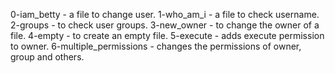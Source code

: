0-iam_betty - a file to change user. 
1-who_am_i - a file to check username. 
2-groups - to check user groups. 
3-new_owner - to change the owner of a file. 
4-empty - to create an empty file. 
5-execute - adds execute permission to owner. 
6-multiple_permissions - changes the permissions of owner, group and others. 
